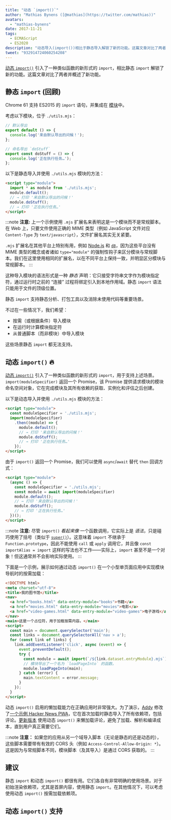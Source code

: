 ```yaml
---
title: "动态 `import()`"
author: "Mathias Bynens ([@mathias](https://twitter.com/mathias))"
avatars: 
  - "mathias-bynens"
date: 2017-11-21
tags: 
  - ECMAScript
  - ES2020
description: "动态导入(import())相比于静态导入解锁了新的功能。这篇文章对比了两者并概述了新功能。"
tweet: "932914724060254208"
---
```

[动态 `import()`](https://github.com/tc39/proposal-dynamic-import) 引入了一种类似函数的新形式的 `import`，相比静态 `import` 解锁了新的功能。这篇文章对比了两者并概述了新功能。

<!--truncate-->
## 静态 `import` (回顾)

Chrome 61 支持 ES2015 的 `import` 语句，并集成在 [模块](/features/modules)中。

考虑以下模块，位于 `./utils.mjs`：

```js
// 默认导出
export default () => {
  console.log('来自默认导出的问候！');
};

// 命名导出 `doStuff`
export const doStuff = () => {
  console.log('正在执行任务…');
};
```

以下是静态导入并使用 `./utils.mjs` 模块的方法：

```html
<script type="module">
  import * as module from './utils.mjs';
  module.default();
  // → 打印 '来自默认导出的问候！'
  module.doStuff();
  // → 打印 '正在执行任务…'
</script>
```

:::note
**注意:** 上一个示例使用 `.mjs` 扩展名来表明这是一个模块而不是常规脚本。在 Web 上，只要文件使用正确的 MIME 类型（例如 JavaScript 文件对应 `Content-Type` 为 `text/javascript`），文件扩展名其实无关紧要。

`.mjs` 扩展名在其他平台上特别有用，例如 [Node.js](https://nodejs.org/api/esm.html#esm_enabling) 和 [`d8`](/docs/d8)，因为这些平台没有 MIME 类型的概念或者诸如 `type="module"` 的强制性钩子来区分模块与常规脚本。我们在这里使用相同的扩展名，以在不同平台上保持一致，并明显区分模块与常规脚本。
:::

这种导入模块的语法形式是一种 *静态* 声明：它只接受字符串文字作为模块指定符，通过运行时之前的 “连接” 过程将绑定引入到本地作用域。静态 `import` 语法只能用于文件的顶级位置。

静态 `import` 支持静态分析、打包工具以及消除未使用代码等重要场景。

不过在一些情况下，我们希望：

- 按需（或根据条件）导入模块
- 在运行时计算模块指定符
- 从普通脚本（而非模块）中导入模块

这些场景静态 `import` 都无法支持。

## 动态 `import()` 🔥

[动态 `import()`](https://github.com/tc39/proposal-dynamic-import) 引入了一种类似函数的新形式的 `import`，用于支持上述场景。`import(moduleSpecifier)` 返回一个 Promise，该 Promise 提供请求模块的模块命名空间对象，它在完成模块及其所有依赖的获取、实例化和评估之后创建。

以下是动态导入并使用 `./utils.mjs` 模块的方法：

```html
<script type="module">
  const moduleSpecifier = './utils.mjs';
  import(moduleSpecifier)
    .then((module) => {
      module.default();
      // → 打印 '来自默认导出的问候！'
      module.doStuff();
      // → 打印 '正在执行任务…'
    });
</script>
```

由于 `import()` 返回一个 Promise，我们可以使用 `async`/`await` 替代 `then` 回调方式：

```html
<script type="module">
  (async () => {
    const moduleSpecifier = './utils.mjs';
    const module = await import(moduleSpecifier)
    module.default();
    // → 打印 '来自默认导出的问候！'
    module.doStuff();
    // → 打印 '正在执行任务…'
  })();
</script>
```

:::note
**注意:** 尽管 `import()` *看起来像* 一个函数调用，它实际上是 *语法*，只是碰巧使用了括号（类似于 [`super()`](https://developer.mozilla.org/en-US/docs/Web/JavaScript/Reference/Operators/super)）。这意味着 `import` 不继承于 `Function.prototype`，因此不能使用 `call` 或 `apply` 调用它，并且像 `const importAlias = import` 这样的写法也不工作——实际上，`import` 甚至不是一个对象！但这通常并不会影响实际使用。
:::

下面是一个示例，展示如何通过动态 `import()` 在一个小型单页面应用中实现模块导航时的按需加载：

```html
<!DOCTYPE html>
<meta charset="utf-8">
<title>我的图书馆</title>
<nav>
  <a href="books.html" data-entry-module="books">书籍</a>
  <a href="movies.html" data-entry-module="movies">电影</a>
  <a href="video-games.html" data-entry-module="video-games">电子游戏</a>
</nav>
<main>这是一个占位符，用于加载按需内容。</main>
<script>
  const main = document.querySelector('main');
  const links = document.querySelectorAll('nav > a');
  for (const link of links) {
    link.addEventListener('click', async (event) => {
      event.preventDefault();
      try {
        const module = await import(`/${link.dataset.entryModule}.mjs`);
        // 模块导出了一个名为 `loadPageInto` 的函数。
        module.loadPageInto(main);
      } catch (error) {
        main.textContent = error.message;
      }
    });
  }
</script>
```

动态 `import()` 启用的懒加载能力在正确应用时非常强大。为了演示，[Addy](https://twitter.com/addyosmani) 修改了[一个示例 Hacker News PWA](https://hnpwa-vanilla.firebaseapp.com/)，它在首次加载时静态导入了所有依赖项，包括评论。[更新版本](https://dynamic-import.firebaseapp.com/) 使用动态 `import()` 来懒加载评论，避免了加载、解析和编译成本，直到用户真正需要它们。

:::note
**注意：** 如果您的应用从另一个域导入脚本（无论是静态的还是动态的），这些脚本需要带有有效的 CORS 头（例如 `Access-Control-Allow-Origin: *`）。这是因为与常规脚本不同，模块脚本（及其导入）是通过 CORS 获取的。
:::

## 建议

静态 `import` 和动态 `import()` 都很有用。它们各自有非常明确的使用场景。对于初始渲染依赖项，尤其是首屏内容，使用静态 `import`。在其他情况下，可以考虑使用动态 `import()` 按需加载依赖项。

## 动态 `import()` 支持

<feature-support chrome="63"
                 firefox="67"
                 safari="11.1"
                 nodejs="13.2 https://nodejs.medium.com/announcing-core-node-js-support-for-ecmascript-modules-c5d6dc29b663"
                 babel="yes https://babeljs.io/docs/en/babel-plugin-syntax-dynamic-import"></feature-support>
